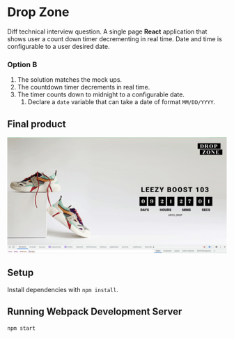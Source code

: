 # Drop Zone
Diff technical interview question. A single page **React** application that shows user a count down timer decrementing in real time. Date and time is configurable to a user desired date.

### Option B
1. The solution matches the mock ups.
1. The countdown timer decrements in real time.
1. The timer counts down to midnight to a configurable date.
   1. Declare a `date` variable that can take a date of format `MM/DD/YYYY`.

## Final product
![](src/images/Drop_zone.gif)


## Setup

Install dependencies with `npm install`.

## Running Webpack Development Server

```sh
npm start
```
